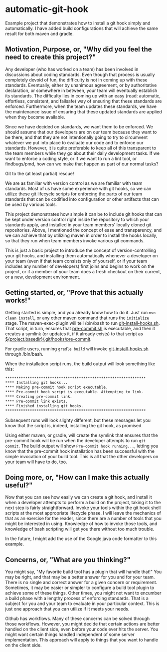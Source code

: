 # automatic-git-hook
Example project that demonstrates how to install a git hook simply and automatically.
I have added build configurations that will achieve the same result for both maven and
gradle.

## Motivation, Purpose, or, "Why did you feel the need to create this project?"
Any developer (who has worked on a team) has been involved in discussions about coding
standards. Even though that process is usually completely devoid of fun, the difficulty
is not in coming up with these standards.  Eventually, either by unanimous agreement,
or by authoritative declaration, or somewhere in between, your team will eventually
establish its standards.  The difficulty lies in coming up with an easy (read: automatic,
effortless, consistent, and failsafe) way of ensuring that these standards are enforced.
Furthermore, when the team updates these standards, we have the maintenance issue of
ensuring that these updated standards are applied when they become available.

Since we have decided on standards, we want them to be enforced.  We should assume that
our developers are on our team because they want to be there, and that they are not
intentionally going to try to circumvent whatever we put into place to evaluate our
code and to enforce our standards.  However, it is quite preferable to keep all of this
transparent to the team members while they go about their daily development tasks. If
we want to enforce a coding style, or if we want to run a lint tool, or findbugs/pmd,
how can we make that happen as part of our normal tasks?

Git to the (at least partial) rescue!

We are as familiar with version control as we are familiar with team standards.  Most
of us have some experience with git hooks, so we can utilize these git lifecycle
scripts for enforcing the parts of our team standards that can be codified into
configuration or other artifacts that can be used by various tools.

This project demonstrates how simple it can be to include git hooks that can be kept
under version control right inside the repository to which your standards apply, and
installed in your team members' locally cloned git repositories.  Above, I mentioned
the concept of ease and transparency, and we can achieve that by utilizing maven in
order to install the hooks locally, so that they run when team members invoke various
git commands.

This is just a basic project to introduce the concept of version-controlling your git
hooks, and installing them automatically whenever a developer on your team (even if
that team consists only of yourself, or if your team includes any number of developers)
first joins and begins to work on the project, or if a member of your team does a fresh
checkout on their current, or a new, development environment.

## Getting started, or, "Prove that this actually works!"
Getting started is simple, and you already know how to do it.  Just run `mvn clean install`,
or any other maven command that runs the `initialize` stage.  The maven-exec-plugin will
tell /bin/bash to run [git-install-hooks.sh](project-resources/scripts/git-install-hooks.sh).
That script, in turn, ensures that [pre-commit.sh](project-resources/git/hooks/pre-commit.sh)
is executable, and then it creates a symlink (or updates it, if it already exists) to that
script as [${project.basedir}/.git/hooks/pre-commit](.git/hooks/pre-commit).

For gradle users, running `gradle build` will invoke
[git-install-hooks.sh](project-resources/scripts/git-install-hooks.sh) through /bin/bash.

When the installation script runs, the build output will look something like this:
```bash
***************************************************************
**** Installing git hooks...
**** Making pre-commit hook script executable.
**** Pre-commit hook script is executable. Attempting to link.
**** Creating pre-commit link.
**** Pre-commit link exists.
**** Finished installing git hooks.
***************************************************************
```

Subsequent runs will look slighty different, but these messages let you know that the
script is, indeed, installing the git hook, as promised.

Using either maven, or gradle, will create the symlink that ensures that the pre-commit hook
will be run when the developer attempts to run `git commit`.  The build output will show
`Pre-commit hook running...`, letting you know that the pre-commit hook installation has been
successful with the simple invocation of your build tool.  This is all that the other
developers on your team will have to do, too.

## Doing more, or, "How can I make this actually useful?"
Now that you can see how easily we can create a git hook, and install it when a developer
attempts to perform a build on the project, taking it to the next step is fairly
straightforward.  Invoke your tools within the git hook shell scripts at the most
appropriate lifecycle phase.  I will leave the mechanics of that as an exercise for the
reader, since there are a number of tools that you might be interested in using.  Knowledge
of how to invoke those tools, and knowledge of bash scripting will get you there without
too much trouble.

In the future, I might add the use of the Google java code formatter to this example.

## Concerns, or, "What are you thinking?"
You might say, "My favorite build tool has a plugin that will handle that!"  You may be
right, and that may be a better answer for you and for your team.  There is no single and
correct answer for a given concern or requirement.  Sometimes, it may be easier or simpler
to configure a build tool plugin to achieve some of these things.  Other times, you might
not want to encumber a build phase with a lengthy process of enforcing standards.  That is
a subject for you and your team to evaluate in your particular context.  This is just one
approach that you can utilize if it meets your needs.

Github has workflows.  Many of these concerns can be solved through those workflows.
However, you might decide that certain actions are better handled on the client side, even
before your code ever hits the server.  You might want certain things handled independent
of some server implementation.  This approach will apply to things that you want to handle
on the client side.
